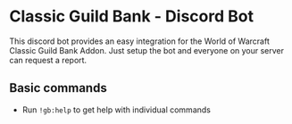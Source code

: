 # Classic Guild Bank - Discord Bot

This discord bot provides an easy integration for the World of Warcraft Classic Guild Bank Addon.
Just setup the bot and everyone on your server can request a report.

## Basic commands

* Run `!gb:help` to get help with individual commands
